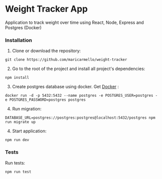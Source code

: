# Weight Tracker App
Application to track weight over time using React, Node, Express and Postgres (Docker)

### Installation

1. Clone or download the repository:

```
git clone https://github.com/maricarmello/weight-tracker
``` 

2. Go to the root of the project and install all project's dependencies:
```
npm install
```
3. Create postgres database using docker. Get [Docker]  :

[Docker]:https://docs.docker.com/get-docker/
```
docker run -d -p 5432:5432 --name postgres -e POSTGRES_USER=postgres -e POSTGRES_PASSWORD=postgres postgres
```
4. Run migration:
```
DATABASE_URL=postgres://postgres:postgres@localhost:5432/postgres npm run migrate up
```

4. Start application:
```
npm run dev
```

### Tests

Run tests:
```
npm run test
```
